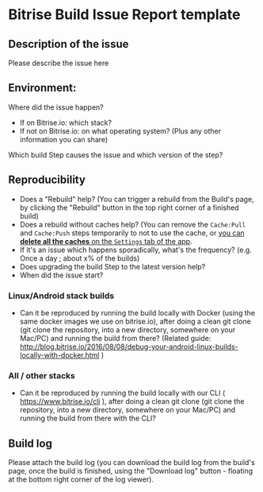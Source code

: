 # Bitrise Build Issue Report template

## Description of the issue

Please describe the issue here


## Environment:

Where did the issue happen?

- If on Bitrise.io: which stack?
- If not on Bitrise.io: on what operating system? (Plus any other information you can share)

Which build Step causes the issue and which version of the step?


## Reproducibility

- Does a "Rebuild" help? (You can trigger a rebuild from the Build's page, by clicking the "Rebuild" button in the top right corner of a finished build)
- Does a rebuild without caches help? (You can remove the `Cache:Pull` and `Cache:Push` steps temporarily to not to use the cache, or [you can **delete all the caches** on the `Settings` tab of the app](https://bitrise-io.github.io/devcenter/caching/about-caching/#downloading-and-deleting-caches).
- If it's an issue which happens sporadically, what's the frequency? (e.g. Once a day ; about x% of the builds)
- Does upgrading the build Step to the latest version help?
- When did the issue start?

### Linux/Android stack builds

- Can it be reproduced by running the build locally with Docker (using the same docker images we use on bitrise.io), after doing a clean git clone (git clone the repository, into a new directory, somewhere on your Mac/PC) and running the build from there? (Related guide: http://blog.bitrise.io/2016/08/08/debug-your-android-linux-builds-locally-with-docker.html )

### All / other stacks

- Can it be reproduced by running the build locally with our CLI ( https://www.bitrise.io/cli ), after doing a clean git clone (git clone the repository, into a new directory, somewhere on your Mac/PC) and running the build from there with the CLI?

## Build log

Please attach the build log (you can download the build log from the build's page, once the build is finished, using the "Download log" button - floating at the bottom right corner of the log viewer).
